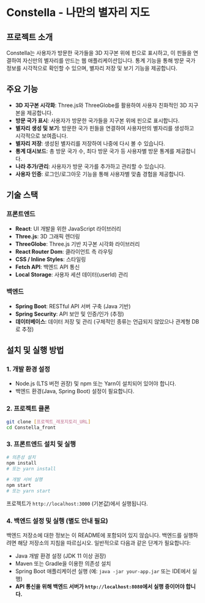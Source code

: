 # Constella - 나만의 별자리 지도

## 프로젝트 소개
Constella는 사용자가 방문한 국가들을 3D 지구본 위에 핀으로 표시하고, 이 핀들을 연결하여 자신만의 별자리를 만드는 웹 애플리케이션입니다. 통계 기능을 통해 방문 국가 정보를 시각적으로 확인할 수 있으며, 별자리 저장 및 보기 기능을 제공합니다.

## 주요 기능
-   **3D 지구본 시각화**: Three.js와 ThreeGlobe를 활용하여 사용자 친화적인 3D 지구본을 제공합니다.
-   **방문 국가 표시**: 사용자가 방문한 국가들을 지구본 위에 핀으로 표시합니다.
-   **별자리 생성 및 보기**: 방문한 국가 핀들을 연결하여 사용자만의 별자리를 생성하고 시각적으로 보여줍니다.
-   **별자리 저장**: 생성된 별자리를 저장하여 나중에 다시 볼 수 있습니다.
-   **통계 대시보드**: 총 방문 국가 수, 최다 방문 국가 등 사용자별 방문 통계를 제공합니다.
-   **나라 추가/관리**: 사용자가 방문 국가를 추가하고 관리할 수 있습니다.
-   **사용자 인증**: 로그인/로그아웃 기능을 통해 사용자별 맞춤 경험을 제공합니다.

## 기술 스택

### 프론트엔드
-   **React**: UI 개발을 위한 JavaScript 라이브러리
-   **Three.js**: 3D 그래픽 렌더링
-   **ThreeGlobe**: Three.js 기반 지구본 시각화 라이브러리
-   **React Router Dom**: 클라이언트 측 라우팅
-   **CSS / Inline Styles**: 스타일링
-   **Fetch API**: 백엔드 API 통신
-   **Local Storage**: 사용자 세션 데이터(userId) 관리

### 백엔드
-   **Spring Boot**: RESTful API 서버 구축 (Java 기반)
-   **Spring Security**: API 보안 및 인증/인가 (추정)
-   **데이터베이스**: 데이터 저장 및 관리 (구체적인 종류는 언급되지 않았으나 관계형 DB로 추정)

## 설치 및 실행 방법

### 1. 개발 환경 설정
-   Node.js (LTS 버전 권장) 및 npm 또는 Yarn이 설치되어 있어야 합니다.
-   백엔드 환경(Java, Spring Boot) 설정이 필요합니다.

### 2. 프로젝트 클론
```bash
git clone [프로젝트_레포지토리_URL]
cd Constella_front
```

### 3. 프론트엔드 설치 및 실행
```bash
# 의존성 설치
npm install
# 또는 yarn install

# 개발 서버 실행
npm start
# 또는 yarn start
```
프로젝트가 `http://localhost:3000` (기본값)에서 실행됩니다.

### 4. 백엔드 설정 및 실행 (별도 안내 필요)
백엔드 저장소에 대한 정보는 이 README에 포함되어 있지 않습니다. 백엔드를 실행하려면 해당 저장소의 지침을 따르십시오. 일반적으로 다음과 같은 단계가 필요합니다:
-   Java 개발 환경 설정 (JDK 11 이상 권장)
-   Maven 또는 Gradle을 이용한 의존성 설치
-   Spring Boot 애플리케이션 실행 (예: `java -jar your-app.jar` 또는 IDE에서 실행)
-   **API 통신을 위해 백엔드 서버가 `http://localhost:8080`에서 실행 중이어야 합니다.**

